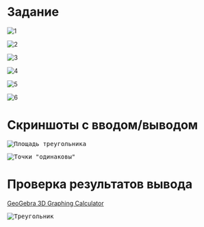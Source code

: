 # Задание

![1](problem-statement/problem-statement-01.png)

![2](problem-statement/problem-statement-02.png)

![3](problem-statement/problem-statement-03.png)

![4](problem-statement/problem-statement-04.png)

![5](problem-statement/problem-statement-05.png)

![6](problem-statement/problem-statement-06.png)

# Скриншоты с вводом/выводом

<kbd>![Площадь треугольника](screenshots/Screenshot_20180225_014433.png)</kbd>

<kbd>![Точки "одинаковы"](screenshots/Screenshot_20180225_014602.png)</kbd>

# Проверка результатов вывода

[GeoGebra 3D Graphing Calculator](https://www.geogebra.org/3d)

<kbd>![Треугольник](triangle-3d.png)</kbd>
